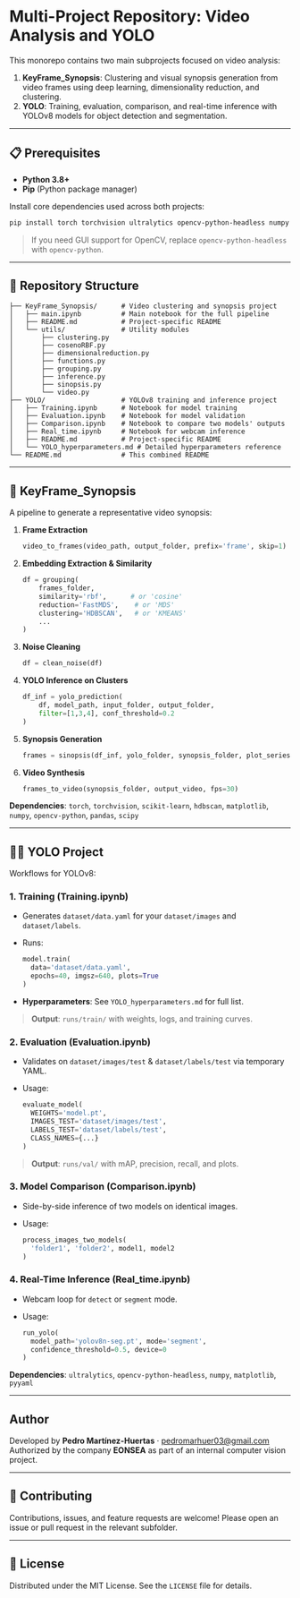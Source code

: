 # Multi-Project Repository: Video Analysis and YOLO

This monorepo contains two main subprojects focused on video analysis:

1. **KeyFrame\_Synopsis**: Clustering and visual synopsis generation from video frames using deep learning, dimensionality reduction, and clustering.
2. **YOLO**: Training, evaluation, comparison, and real-time inference with YOLOv8 models for object detection and segmentation.

---

## 📋 Prerequisites

* **Python 3.8+**
* **Pip** (Python package manager)

Install core dependencies used across both projects:

```bash
pip install torch torchvision ultralytics opencv-python-headless numpy matplotlib pyyaml scikit-learn hdbscan pandas tqdm scipy
```

> If you need GUI support for OpenCV, replace `opencv-python-headless` with `opencv-python`.

---

## 📂 Repository Structure

```text
├── KeyFrame_Synopsis/      # Video clustering and synopsis project
│   ├── main.ipynb          # Main notebook for the full pipeline
│   ├── README.md           # Project-specific README
│   └── utils/              # Utility modules
│       ├── clustering.py
│       ├── cosenoRBF.py
│       ├── dimensionalreduction.py
│       ├── functions.py
│       ├── grouping.py
│       ├── inference.py
│       ├── sinopsis.py
│       └── video.py
├── YOLO/                   # YOLOv8 training and inference project
│   ├── Training.ipynb      # Notebook for model training
│   ├── Evaluation.ipynb    # Notebook for model validation
│   ├── Comparison.ipynb    # Notebook to compare two models' outputs
│   ├── Real_time.ipynb     # Notebook for webcam inference
│   ├── README.md           # Project-specific README
│   └── YOLO_hyperparameters.md # Detailed hyperparameters reference
└── README.md               # This combined README
```

---

## 🔧 KeyFrame\_Synopsis

A pipeline to generate a representative video synopsis:

1. **Frame Extraction**

   ```python
   video_to_frames(video_path, output_folder, prefix='frame', skip=1)
   ```
2. **Embedding Extraction & Similarity**

   ```python
   df = grouping(
       frames_folder,
       similarity='rbf',      # or 'cosine'
       reduction='FastMDS',    # or 'MDS'
       clustering='HDBSCAN',   # or 'KMEANS'
       ...
   )
   ```
3. **Noise Cleaning**

   ```python
   df = clean_noise(df)
   ```
4. **YOLO Inference on Clusters**

   ```python
   df_inf = yolo_prediction(
       df, model_path, input_folder, output_folder,
       filter=[1,3,4], conf_threshold=0.2
   )
   ```
5. **Synopsis Generation**

   ```python
   frames = sinopsis(df_inf, yolo_folder, synopsis_folder, plot_series=True)
   ```
6. **Video Synthesis**

   ```python
   frames_to_video(synopsis_folder, output_video, fps=30)
   ```

**Dependencies**: `torch`, `torchvision`, `scikit-learn`, `hdbscan`, `matplotlib`, `numpy`, `opencv-python`, `pandas`, `scipy`

---

## 🏋️‍♂️ YOLO Project

Workflows for YOLOv8:

### 1. Training (Training.ipynb)

* Generates `dataset/data.yaml` for your `dataset/images` and `dataset/labels`.
* Runs:

  ```python
  model.train(
    data='dataset/data.yaml',
    epochs=40, imgsz=640, plots=True
  )
  ```
* **Hyperparameters**: See `YOLO_hyperparameters.md` for full list.

> **Output**: `runs/train/` with weights, logs, and training curves.

### 2. Evaluation (Evaluation.ipynb)

* Validates on `dataset/images/test` & `dataset/labels/test` via temporary YAML.
* Usage:

  ```python
  evaluate_model(
    WEIGHTS='model.pt',
    IMAGES_TEST='dataset/images/test',
    LABELS_TEST='dataset/labels/test',
    CLASS_NAMES={...}
  )
  ```

> **Output**: `runs/val/` with mAP, precision, recall, and plots.

### 3. Model Comparison (Comparison.ipynb)

* Side-by-side inference of two models on identical images.
* Usage:

  ```python
  process_images_two_models(
    'folder1', 'folder2', model1, model2
  )
  ```

### 4. Real-Time Inference (Real\_time.ipynb)

* Webcam loop for `detect` or `segment` mode.
* Usage:

  ```python
  run_yolo(
    model_path='yolov8n-seg.pt', mode='segment',
    confidence_threshold=0.5, device=0
  )
  ```

**Dependencies**: `ultralytics`, `opencv-python-headless`, `numpy`, `matplotlib`, `pyyaml`

---
## Author

Developed by **Pedro Martínez-Huertas** · pedromarhuer03@gmail.com
Authorized by the company **EONSEA** as part of an internal computer vision project.

---
## 🤝 Contributing

Contributions, issues, and feature requests are welcome! Please open an issue or pull request in the relevant subfolder.

---

## 📄 License

Distributed under the MIT License. See the `LICENSE` file for details.
